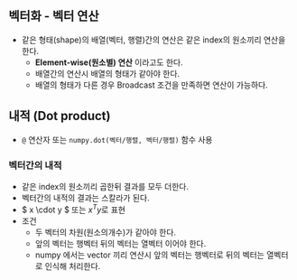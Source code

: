 ## 벡터화 - 벡터 연산
- 같은 형태(shape)의 배열(벡터, 행렬)간의 연산은 같은 index의 원소끼리 연산을 한다. 
    - **Element-wise(원소별) 연산** 이라고도 한다.
    - 배열간의 연산시 배열의 형태가 같아야 한다.
    - 배열의 형태가 다른 경우 Broadcast 조건을 만족하면 연산이 가능하다.

## 내적 (Dot product)
- `@` 연산자 또는 `numpy.dot(벡터/행렬, 벡터/행렬)`  함수 사용
### 벡터간의 내적
- 같은 index의 원소끼리 곱한뒤 결과를 모두 더한다.
- 벡터간의 내적의 결과는 스칼라가 된다.
- $ x \cdot y $ 또는 $x^T y$로 표현
- 조건
	- 두 벡터의 차원(원소의개수)가 같아야 한다.
	- 앞의 벡터는 행벡터 뒤의 벡터는 열벡터 이어야 한다.
	- numpy 에서는 vector 끼리 연산시 앞의 벡터는 행벡터로 뒤의 벡터는 열벡터로 인식해 처리한다.